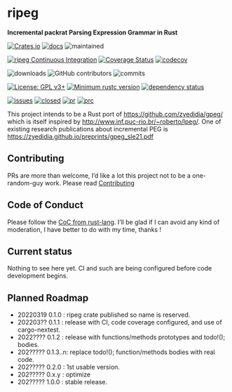 # ripeg
**Incremental packrat Parsing Expression Grammar in Rust**

[![Crates.io](https://img.shields.io/crates/v/ripeg)](https://crates.io/crates/ripeg)
[![docs](https://img.shields.io/docsrs/ripeg)](https://docs.rs/ripeg/latest/ripeg/)
![maintained](https://img.shields.io/badge/Maintained%3F-yes-green.svg)

[![ripeg Continuous Integration](https://github.com/lwandrebeck/ripeg/actions/workflows/rust.yml/badge.svg)](https://github.com/lwandrebeck/ripeg/actions/workflows/rust.yml)
[![Coverage Status](https://coveralls.io/repos/github/lwandrebeck/ripeg/badge.svg?branch=main)](https://coveralls.io/github/lwandrebeck/ripeg?branch=main)
[![codecov](https://codecov.io/gh/lwandrebeck/ripeg/branch/main/graph/badge.svg?token=QCVCQMLQP2)](https://codecov.io/gh/lwandrebeck/ripeg)

![downloads](https://img.shields.io/crates/d/ripeg)
![GitHub contributors](https://img.shields.io/github/contributors/lwandrebeck/ripeg)
![commits](https://img.shields.io/github/commit-activity/m/lwandrebeck/ripeg)

[![License: GPL v3+](https://img.shields.io/badge/License-GPL%20v3+-blue.svg)](https://www.gnu.org/licenses/gpl-3.0)
[![Minimum rustc version](https://img.shields.io/badge/rustc-1.59+-blue.svg)](#rust-version-requirements)
[![dependency status](https://deps.rs/repo/github/lwandrebeck/ripeg/status.svg)](https://deps.rs/repo/github/lwandrebeck/ripeg)

[![issues](https://img.shields.io/github/issues/lwandrebeck/ripeg.svg)](https://github.com/lwandrebeck/ripeg/issues)
[![closed](https://img.shields.io/github/issues-closed/lwandrebeck/ripeg.svg)](https://github.com/lwandrebeck/ripeg/issues?q=is%3Aissue+is%3Aclosed)
[![pr](https://img.shields.io/github/issues-pr/lwandrebeck/ripeg.svg)](https://github.com/lwandrebeck/ripeg/pulls)
[![prc](https://img.shields.io/github/issues-pr-closed/lwandrebeck/ripeg.svg)](https://github.com/lwandrebeck/ripeg/pulls?q=is%3Apr+is%3Aclosed)

This project intends to be a Rust port of https://github.com/zyedidia/gpeg/ which is itself inspired by http://www.inf.puc-rio.br/~roberto/lpeg/. One of existing research publications about incremental PEG is https://zyedidia.github.io/preprints/gpeg_sle21.pdf

## Contributing
PRs are more than welcome, I’d like a lot this project not to be a one-random-guy work. Please read [Contributing](https://github.com/lwandrebeck/ripeg/blob/main/CONTRIBUTING.md)

## Code of Conduct
Please follow the [CoC from rust-lang](https://www.rust-lang.org/policies/code-of-conduct). I’ll be glad if I can avoid any kind of moderation, I have better to do with my time, thanks !

## Current status
Nothing to see here yet. CI and such are being configured before code development begins.

## Planned Roadmap
* 20220319 0.1.0 : ripeg crate published so name is reserved.
* 202203?? 0.1.1 : release with CI, code coverage configured, and use of cargo-nextest.
* 2022???? 0.1.2 : release with functions/methods prototypes and todo!(); bodies.
* 202????? 0.1.3..n: replace todo!(); function/methods bodies with real code.
* 202????? 0.2.0 : 1st usable version.
* 202????? 0.x.y : optimize
* 202????? 1.0.0 : stable release.